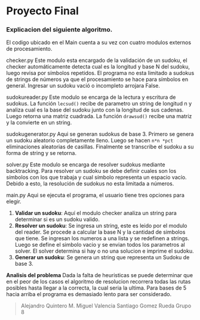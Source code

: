 ﻿# Proyecto Final
### Explicacion del siguiente algoritmo.

El codigo ubicado en el Main cuenta a su vez con cuatro modulos externos de procesamiento.

checker.py
Este modulo esta encargado de la validación de un sudoku, el checker automáticamente detecta cual es la longitud y base N del sudoku, luego revisa por símbolos repetidos. El programa no esta limitado a sudokus de strings de números ya que el procesamiento se hace para símbolos en general. Ingresar un sudoku vació o incompleto arrojara False.

sudokureader.py
Este modulo se encarga de la lectura y escritura de sudokus. La función ```lecsud()``` recibe de parametro un string de longitud n y analiza cual es la base del sudoku junto con la longitud de sus cadenas. Luego retorna una matriz cuadrada. La función ```drawsud()``` recibe una matriz y la convierte en un string.

sudokugenerator.py
Aqui se generan sudokus de base 3. Primero se genera un sudoku aleatorio completamente lleno. Luego se hacen ```n*n *pct ```eliminaciones aleatorias de casillas. Finalmente se transcribe el sudoku a su forma de string y se retorna.

solver.py
Este modulo se encarga de resolver sudokus mediante backtracking. Para resolver un sudoku se debe definir cuales son los símbolos con los que trabaja y cual símbolo representa un espacio vacío. Debido a esto, la resolución de sudokus no esta limitada a números.

main.py
Aqui se ejecuta el programa, el usuario tiene tres opciones para elegir.
1. **Validar un sudoku**: Aquí el modulo checker analiza un string para determinar si es un sudoku valido.
2. **Resolver un sudoku**: Se ingresa un string, este es leido por el modulo del reader. Se procede a calcular la base N y la cantidad de simbolos que tiene. Se ingresan los numeros a una lista y se redefinen a strings. Luego se define el simbolo vacio y se envian todos los parametros al solver. El solver determina si hay o no una solucion e imprime el sudoku.
3. **Generar un sudoku**: Se genera un string que representa un Sudoku de base 3.



**Analisis del problema**
Dada la falta de heuristicas se puede determinar que en el peor de los casos el algoritmo de resolucion recorrera todas las rutas posibles hasta llegar a la correcta, la cual seria la ultima. Para bases de 5 hacia arriba el programa es demasiado lento para ser considerado.
> Alejandro Quintero M.
> Miguel Valencia
> Santiago Gomez Rueda
> Grupo 8


